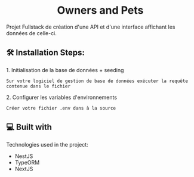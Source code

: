 <h1 align="center" id="title">Owners and Pets</h1>

<p id="description">Projet Fullstack de création d'une API et d'une interface affichant les données de celle-ci.</p>

<h2>🛠️ Installation Steps:</h2>

<p>1. Initialisation de la base de données + seeding</p>

```
Sur votre logiciel de gestion de base de données exécuter la requête contenue dans le fichier
```

<p>2. Configurer les variables d'environnements</p>

```
Créer votre fichier .env dans à la source
```

  
  
<h2>💻 Built with</h2>

Technologies used in the project:

*   NestJS
*   TypeORM
*   NextJS
